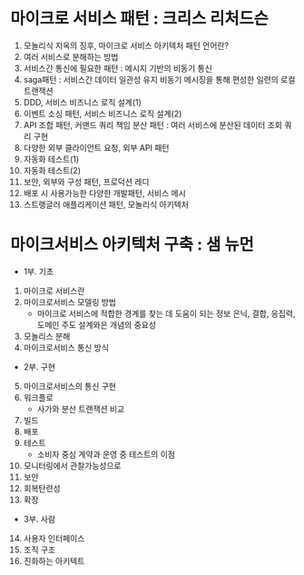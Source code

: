 # 마이크로 서비스 패턴 : 크리스 리처드슨
1. 모놀리식 지옥의 징후, 마이크로 서비스 아키텍처 패턴 언어란?
2. 여러 서비스로 분해하는 방법
3. 서비스간 통신에 필요한 패턴 : 메시지 기반의 비동기 통신
4. saga패턴 : 서비스간 데이터 일관성 유지
   비동기 메시징을 통해 편성한 일련의 로컬 트랜잭션
5. DDD, 서비스 비즈니스 로직 설계(1)
6. 이벤트 소싱 패턴, 서비스 비즈니스 로직 설계(2)
7. API 조합 패턴, 커맨드 쿼리 책임 분산 패턴 : 여러 서비스에 분산된 데이터 조회 쿼리 구현
8. 다양한 외부 클라이언트 요청, 외부 API 패턴
9. 자동화 테스트(1)
10. 자동화 테스트(2)
11. 보안, 외부와 구성 패턴, 프로덕션 레디
12. 배포 시 사용가능한 다양한 개발패턴, 서비스 메시
13. 스트랭글러 애플리케이션 패턴, 모놀리식 아키텍처 

# 마이크서비스 아키텍처 구축 : 샘 뉴먼
- 1부. 기초
1. 마이크로 서비스란
2. 마이크로서비스 모델링 방법
   - 마이크로 서비스에 적합한 경계를 찾는 데 도움이 되는 정보 은닉, 결합, 응집력, 도메인 주도 설계와은 개념의 중요성
3. 모놀리스 분해
4. 마이크로서비스 통신 방식
- 2부. 구현
5. 마이크로서비스의 통신 구현
6. 워크플로 
   - 사가와 분산 트랜잭션 비교
7. 빌드
8. 배포
9. 테스트 
   - 소비자 중심 계약과 운영 중 테스트의 이점
10. 모니터링에서 관찰가능성으로
11. 보안
12. 회복탄련성
13. 확장
- 3부. 사람
14. 사용자 인터페이스
15. 조직 구조
16. 진화하는 아키텍트